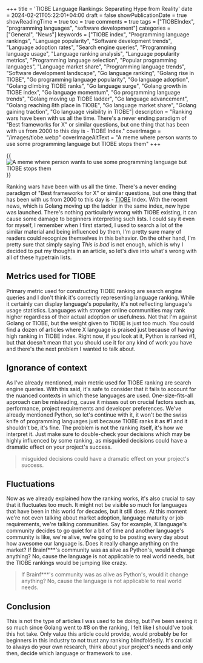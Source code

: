 +++
title = 'TIOBE Language Rankings: Separating Hype from Reality'
date = 2024-02-21T05:22:01+04:00
draft = false
showPublicationDate = true
showReadingTime = true
toc = true
comments = true
tags = ["TIOBEIndex", "programming languages", "software development"]
categories = ["General", "News"]
keywords = ["TIOBE index", "Programming language rankings", "Language popularity", "Software development trends", "Language adoption rates", "Search engine queries", "Programming language usage", "Language ranking analysis", "Language popularity metrics", "Programming language selection", "Popular programming languages", "Language market share", "Programming language trends", "Software development landscape", "Go language ranking", "Golang rise in TIOBE", "Go programming language popularity", "Go language adoption", "Golang climbing TIOBE ranks", "Go language surge", "Golang growth in TIOBE index", "Go language momentum", "Go programming language trends", "Golang moving up TIOBE ladder", "Go language advancement", "Golang reaching 8th place in TIOBE", "Go language market share", "Golang gaining traction", "Go language visibility in TIOBE"]
description = "Ranking wars have been with us all the time. There's a never ending paradigm of \"Best frameworks for X\" or similar questions, but one thing that has been with us from 2000 to this day is - TIOBE Index."
coverImage = "/images/tiobe.webp"
coverImageAltText = "A meme where person wants to use some programming language but TIOBE stops them"
+++

{{<img src="/images/tiobe.webp" align="center" alt="A meme where person wants to use some programming language but TIOBE stops them">}} <br>

Ranking wars have been with us all the time. There's a never ending paradigm of "Best frameworks for X" or similar questions, but one thing that has been with us from 2000 to this day is - [TIOBE](https://www.tiobe.com/tiobe-index/) Index. With the recent news, which is Golang moving up the ladder in the same index, new hype was launched. There's nothing particularly wrong with TIOBE existing, it can cause some damage to beginners interpreting such lists. I could say it even for myself, I remember when I first started, I used to search a lot of the similar material and being influenced by them, I'm pretty sure many of readers could recognize themselves in this behavior. On the other hand, I'm pretty sure that simply saying _This is bad_ is not enough, which is why I decided to put my thoughts in an article, so let's dive into what's wrong with all of these hypetrain lists.

## Metrics used for TIOBE

Primary metric used for constructing TIOBE ranking are search engine queries and I don't think it's correctly representing language ranking. While it certainly can display language's popularity, it's not reflecting language's usage statistics. Languages with stronger online communities may rank higher regardless of their actual adoption or usefulness. Not that I'm against Golang or TIOBE, but the weight given to TIOBE is just too much. You could find a dozen of articles where X language is praised just because of having high ranking in TIOBE index. Right now, if you look at it, Python is ranked #1, but that doesn't mean that you should use it for any kind of work you have and there's the next problem I wanted to talk about.

## Ignorance of context

As I've already mentioned, main metric used for TIOBE ranking are search engine queries. With this said, it's safe to consider that it fails to account for the nuanced contexts in which these languages are used. One-size-fits-all approach can be misleading, cause it misses out on crucial factors such as, performance, project requirements and developer preferences. We've already mentioned Python, so let's continue with it, it won't be the swiss knife of programming languages just because TIOBE ranks it as #1 and it shouldn't be, it's fine. The problem is not the ranking itself, it's how we interpret it. Just make sure to double-check your decisions which may be highly influenced by some ranking, as misguided decisions could have a dramatic effect on your project's success.

> misguided decisions could have a dramatic effect on your project's success.

## Fluctuations

Now as we already explained how the ranking works, it's also crucial to say that it fluctuates too much. It might not be visible so much for languages that have been in this world for decades, but it still does. At this moment we're not even talking about market adoption, language maturity or job requirements, we're talking communities. Say for example, X language's community decides to go quiet for a bit of time and another language's community is like, we're alive, we're going to be posting every day about how awesome our language is. Does it really change anything on the market? If Brainf\*\*\*'s community was as alive as Python's, would it change anything? No, cause the language is not applicable to real world needs, but the TIOBE rankings would be jumping like crazy.

> If Brainf\*\*\*'s community was as alive as Python's, would it change anything? No, cause the language is not applicable to real world needs.

## Conclusion

This is not the type of articles I was used to be doing, but I've been seeing it so much since Golang went to #8 on the ranking, I felt like I should've took this hot take. Only value this article could provide, would probably be for beginners in this industry to not trust any ranking blindfoldedly. It's crucial to always do your own research, think about your project's needs and only then, decide which language or framework to use.
